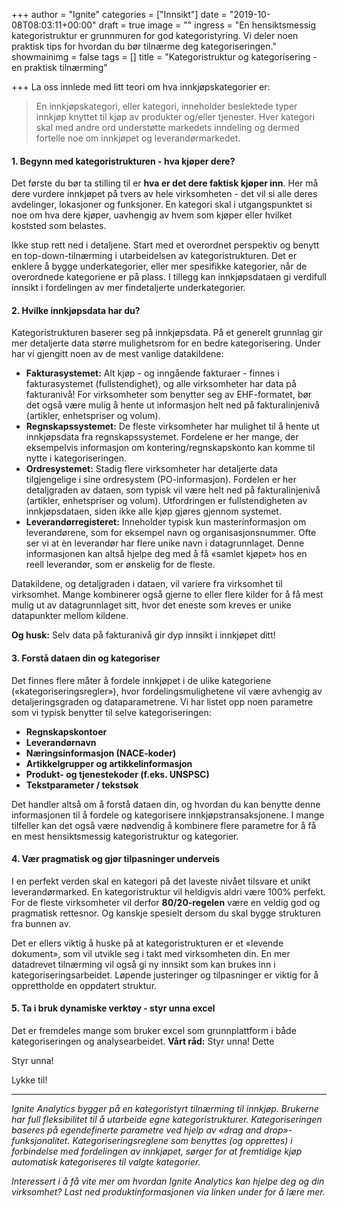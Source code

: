 +++
author = "Ignite"
categories = ["Innsikt"]
date = "2019-10-08T08:03:11+00:00"
draft = true
image = ""
ingress = "En hensiktsmessig kategoristruktur er grunnmuren for god kategoristyring. Vi deler noen praktisk tips for hvordan du bør tilnærme deg kategoriseringen."
showmainimg = false
tags = []
title = "Kategoristruktur og kategorisering - en praktisk tilnærming"

+++
La oss innlede med litt teori om hva innkjøpskategorier er:

> En innkjøpskategori, eller kategori, inneholder beslektede typer innkjøp knyttet til kjøp av produkter og/eller tjenester. Hver kategori skal med andre ord understøtte markedets inndeling og dermed fortelle noe om innkjøpet og leverandørmarkedet. 

#### 1. Begynn med kategoristrukturen - hva kjøper dere?

Det første du bør ta stilling til er **hva er det dere faktisk kjøper inn**. Her må dere vurdere innkjøpet på tvers av hele virksomheten - det vil si alle deres avdelinger, lokasjoner og funksjoner. En kategori skal i utgangspunktet si noe om hva dere kjøper, uavhengig av hvem som kjøper eller hvilket koststed som belastes.

Ikke stup rett ned i detaljene. Start med et overordnet perspektiv og benytt en top-down-tilnærming i utarbeidelsen av kategoristrukturen. Det er enklere å bygge underkategorier, eller mer spesifikke kategorier, når de overordnede kategoriene er på plass. I tillegg kan innkjøpsdataen gi verdifull innsikt i fordelingen av mer findetaljerte underkategorier.

#### 2. Hvilke innkjøpsdata har du?

Kategoristrukturen baserer seg på innkjøpsdata. På et generelt grunnlag gir mer detaljerte data større mulighetsrom for en bedre kategorisering. Under har vi gjengitt noen av de mest vanlige datakildene:

* **Fakturasystemet:** Alt kjøp - og inngående fakturaer - finnes i fakturasystemet (fullstendighet), og alle virksomheter har data på fakturanivå! For virksomheter som benytter seg av EHF-formatet, bør det også være mulig å hente ut informasjon helt ned på fakturalinjenivå (artikler, enhetspriser og volum).
* **Regnskapssystemet:** De fleste virksomheter har mulighet til å hente ut innkjøpsdata fra regnskapssystemet. Fordelene er her mange, der eksempelvis informasjon om kontering/regnskapskonto kan komme til nytte i kategoriseringen.
* **Ordresystemet:** Stadig flere virksomheter har detaljerte data tilgjengelige i sine ordresystem (PO-informasjon). Fordelen er her detaljgraden av dataen, som typisk vil være helt ned på fakturalinjenivå (artikler, enhetspriser og volum). Utfordringen er fullstendigheten av innkjøpsdataen, siden ikke alle kjøp gjøres gjennom systemet.
* **Leverandørregisteret:** Inneholder typisk kun masterinformasjon om leverandørene, som for eksempel navn og organisasjonsnummer. Ofte ser vi at èn leverandør har flere unike navn i datagrunnlaget. Denne informasjonen kan altså hjelpe deg med å få «samlet kjøpet» hos en reell leverandør, som er ønskelig for de fleste.

Datakildene, og detaljgraden i dataen, vil variere fra virksomhet til virksomhet. Mange kombinerer også gjerne to eller flere kilder for å få mest mulig ut av datagrunnlaget sitt, hvor det eneste som kreves er unike datapunkter mellom kildene.

**Og husk:** Selv data på fakturanivå gir dyp innsikt i innkjøpet ditt!

#### 3. Forstå dataen din og kategoriser

Det finnes flere måter å fordele innkjøpet i de ulike kategoriene («kategoriseringsregler»), hvor fordelingsmulighetene vil være avhengig av detaljeringsgraden og dataparametrene. Vi har listet opp noen parametre som vi typisk benytter til selve kategoriseringen:

* **Regnskapskontoer**
* **Leverandørnavn**
* **Næringsinformasjon (NACE-koder)**
* **Artikkelgrupper og artikkelinformasjon**
* **Produkt- og tjenestekoder (f.eks. UNSPSC)**
* **Tekstparameter / tekstsøk**

Det handler altså om å forstå dataen din, og hvordan du kan benytte denne informasjonen til å fordele og kategorisere innkjøpstransaksjonene. I mange tilfeller kan det også være nødvendig å kombinere flere parametre for å få en mest hensiktsmessig kategoristruktur og kategorier.

#### 4. Vær pragmatisk og gjør tilpasninger underveis

I en perfekt verden skal en kategori på det laveste nivået tilsvare et unikt leverandørmarked. En kategoristruktur vil heldigvis aldri være 100% perfekt. For de fleste virksomheter vil derfor **80/20-regelen** være en veldig god og pragmatisk rettesnor. Og kanskje spesielt dersom du skal bygge strukturen fra bunnen av.

Det er ellers viktig å huske på at kategoristrukturen er et «levende dokument», som vil utvikle seg i takt med virksomheten din. En mer datadrevet tilnærming vil også gi ny innsikt som kan brukes inn i kategoriseringsarbeidet. Løpende justeringer og tilpasninger er viktig for å opprettholde en oppdatert struktur.

#### 5. Ta i bruk dynamiske verktøy - styr unna excel

Det er fremdeles mange som bruker excel som grunnplattform i både kategoriseringen og analysearbeidet. **Vårt råd:** Styr unna! Dette

Styr unna! 

Lykke til!

***

_Ignite Analytics bygger på en kategoristyrt tilnærming til innkjøp. Brukerne har full fleksibilitet til å utarbeide egne kategoristrukturer. Kategoriseringen baseres på egendefinerte parametre ved hjelp av «drag and drop»-funksjonalitet. Kategoriseringsreglene som benyttes (og opprettes) i forbindelse med fordelingen av innkjøpet, sørger for at fremtidige kjøp automatisk kategoriseres til valgte kategorier._

_Interessert i å få vite mer om hvordan Ignite Analytics kan hjelpe deg og din virksomhet? Last ned produktinformasjonen via linken under for å lære mer._
